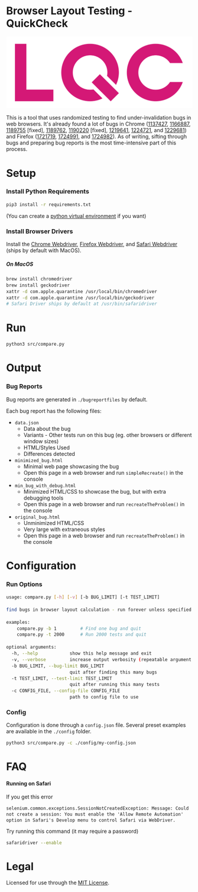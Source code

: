 # Browser Layout Testing - QuickCheck

![LQC logo](logo.png)

This is a tool that uses randomized testing to find under-invalidation
bugs in web browsers. It's already found a lot of bugs in Chrome
([1137427](https://bugs.chromium.org/p/chromium/issues/detail?id=1137427),
[1166887](https://bugs.chromium.org/p/chromium/issues/detail?id=1166887),
[1189755](https://bugs.chromium.org/p/chromium/issues/detail?id=1189755) [fixed],
[1189762](https://bugs.chromium.org/p/chromium/issues/detail?id=1189762),
[1190220](https://bugs.chromium.org/p/chromium/issues/detail?id=1190220) [fixed],
[1219641](https://bugs.chromium.org/p/chromium/issues/detail?id=1219641),
[1224721](https://bugs.chromium.org/p/chromium/issues/detail?id=1224721),
and
[1229681](https://bugs.chromium.org/p/chromium/issues/detail?id=1229681))
and Firefox
([1721719](https://bugzilla.mozilla.org/show_bug.cgi?id=1721719),
[1724991](https://bugzilla.mozilla.org/show_bug.cgi?id=1724991),
and
[1724982](https://bugzilla.mozilla.org/show_bug.cgi?id=1724982)).
As of writing, sifting through bugs and preparing bug reports is the
most time-intensive part of this process.

# Setup

### Install Python Requirements
```bash
pip3 install -r requirements.txt
```
(You can create a [python virtual environment](https://docs.python.org/3/tutorial/venv.html) if you want)

### Install Browser Drivers
Install the [Chrome Webdriver](https://chromedriver.chromium.org/getting-started), [Firefox Webdriver](https://github.com/mozilla/geckodriver/releases), and [Safari Webdriver](https://webkit.org/blog/6900/webdriver-support-in-safari-10/) (ships by default with MacOS).

##### On MacOS
```bash
brew install chromedriver
brew install geckodriver
xattr -d com.apple.quarantine /usr/local/bin/chromedriver
xattr -d com.apple.quarantine /usr/local/bin/geckodriver
# Safari Driver ships by default at /usr/bin/safaridriver
```

# Run

```bash
python3 src/compare.py
```

# Output

### Bug Reports

Bug reports are generated in `./bugreportfiles` by default.

Each bug report has the following files:
- `data.json`
    - Data about the bug
    - Variants - Other tests run on this bug (eg. other browsers or different window sizes)
    - HTML/Styles Used
    - Differences detected
- `minimized_bug.html` 
    - Minimal web page showcasing the bug
    - Open this page in a web browser and run `simpleRecreate()` in the console
- `min_bug_with_debug.html` 
    - Minimized HTML/CSS to showcase the bug, but with extra debugging tools
    - Open this page in a web browser and run `recreateTheProblem()` in the console
- `original_bug.html` 
    - Unminimized HTML/CSS 
    - Very large with extraneous styles
    - Open this page in a web browser and run `recreateTheProblem()` in the console

# Configuration

### Run Options

```bash
usage: compare.py [-h] [-v] [-b BUG_LIMIT] [-t TEST_LIMIT]

find bugs in browser layout calculation - run forever unless specified otherwise

examples: 
    compare.py -b 1         # Find one bug and quit 
    compare.py -t 2000      # Run 2000 tests and quit

optional arguments:
  -h, --help            show this help message and exit
  -v, --verbose         increase output verbosity (repeatable argument -v, -vv, -vvv, -vvvv)
  -b BUG_LIMIT, --bug-limit BUG_LIMIT
                        quit after finding this many bugs
  -t TEST_LIMIT, --test-limit TEST_LIMIT
                        quit after running this many tests
  -c CONFIG_FILE, --config-file CONFIG_FILE
                        path to config file to use
```

### Config

Configuration is done through a `config.json` file. Several preset examples are available in the `./config` folder.

```bash
python3 src/compare.py -c ./config/my-config.json
```


# FAQ

#### Running on Safari
If you get this error
```
selenium.common.exceptions.SessionNotCreatedException: Message: Could not create a session: You must enable the 'Allow Remote Automation' option in Safari's Develop menu to control Safari via WebDriver.
```

Try running this command (it may require a password)
```bash
safaridriver --enable
```


# Legal

Licensed for use through the [MIT License](MIT-LICENSE).
